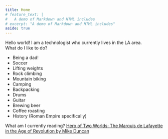 ```yaml
---
title: Home
# feature_text: |
#   A demo of Markdown and HTML includes
# excerpt: "A demo of Markdown and HTML includes"
aside: true
---
```

Hello world! I am a technologist who currently lives in the LA area.  
What do I like to do?
* Being a dad!
* Soccer
* Lifting weights
* Rock climbing
* Mountain biking
* Camping
* Backpacking
* Drums
* Guitar
* Brewing beer
* Coffee roasting
* History (Roman Empire specifically)

What am I currently reading? [Hero of Two Worlds: The Marquis de Lafayette in the Age of Revolution by Mike Duncan](https://www.publicaffairsbooks.com/titles/mike-duncan/hero-of-two-worlds/9781541730328/)